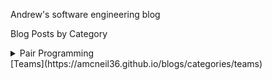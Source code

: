 Andrew's software engineering blog

Blog Posts by Category

<details>
  <summary>Pair Programming</summary>
  [Pair Programming: is it worth it?](https://amcneil36.github.io/blogs/pair-programming-is-it-worth-it)  
</details>
[Teams](https://amcneil36.github.io/blogs/categories/teams)
